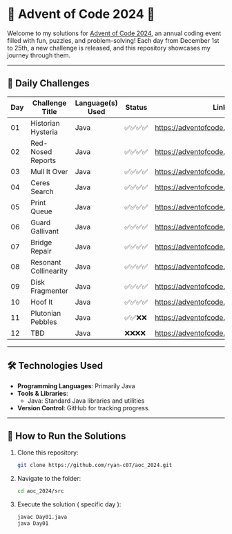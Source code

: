 # 🎄 Advent of Code 2024 🎄

Welcome to my solutions for [Advent of Code 2024](https://adventofcode.com/2024), an annual coding event filled with fun, puzzles, and problem-solving! Each day from December 1st to 25th, a new challenge is released, and this repository showcases my journey through them.

---

## 📅 Daily Challenges

| Day | Challenge Title        | Language(s) Used | Status    | Link                                 |
|-----|------------------------|------------------|-----------|--------------------------------------|
| 01  | Historian Hysteria     | Java             | ✅✅✅✅ | https://adventofcode.com/2024/day/1  |
| 02  | Red-Nosed Reports      | Java             | ✅✅✅✅ | https://adventofcode.com/2024/day/2  |
| 03  | Mull It Over           | Java             | ✅✅✅✅ | https://adventofcode.com/2024/day/3  |
| 04  | Ceres Search           | Java             | ✅✅✅✅ | https://adventofcode.com/2024/day/4  |
| 05  | Print Queue            | Java             | ✅✅✅✅ | https://adventofcode.com/2024/day/5  |
| 06  | Guard Gallivant        | Java             | ✅✅✅✅ | https://adventofcode.com/2024/day/6  |
| 07  | Bridge Repair          | Java             | ✅✅✅✅ | https://adventofcode.com/2024/day/7  |
| 08  | Resonant Collinearity  | Java             | ✅✅✅✅ | https://adventofcode.com/2024/day/8  |
| 09  | Disk Fragmenter        | Java             | ✅✅✅✅ | https://adventofcode.com/2024/day/9  |
| 10  | Hoof It                | Java             | ✅✅✅✅ | https://adventofcode.com/2024/day/10 |
| 11  | Plutonian Pebbles      | Java             | ✅✅❌❌ | https://adventofcode.com/2024/day/11 |
| 12  | TBD                    | Java             | ❌❌❌❌ | https://adventofcode.com/2024/day/12 |






---

## 🛠 Technologies Used

- **Programming Languages**: Primarily Java
- **Tools & Libraries**: 
  - Java: Standard Java libraries and utilities
- **Version Control**: GitHub for tracking progress.

---

## 🚀 How to Run the Solutions

1. Clone this repository:
   ```bash
   git clone https://github.com/ryan-c07/aoc_2024.git
   ```
2. Navigate to the folder:
   ```bash
   cd aoc_2024/src
   ```
3. Execute the solution ( specific day ):
   ```bash
   javac Day01.java
   java Day01
   ```